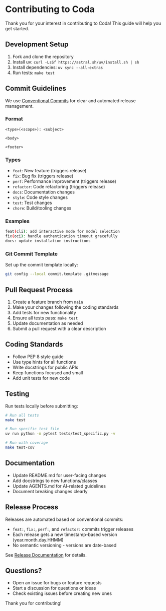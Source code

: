 # Contributing to Coda

Thank you for your interest in contributing to Coda! This guide will help you get started.

## Development Setup

1. Fork and clone the repository
2. Install uv: `curl -LsSf https://astral.sh/uv/install.sh | sh`
3. Install dependencies: `uv sync --all-extras`
4. Run tests: `make test`

## Commit Guidelines

We use [Conventional Commits](https://www.conventionalcommits.org/) for clear and automated release management.

### Format
```
<type>(<scope>): <subject>

<body>

<footer>
```

### Types
- `feat`: New feature (triggers release)
- `fix`: Bug fix (triggers release)
- `perf`: Performance improvement (triggers release)
- `refactor`: Code refactoring (triggers release)
- `docs`: Documentation changes
- `style`: Code style changes
- `test`: Test changes
- `chore`: Build/tooling changes

### Examples
```bash
feat(cli): add interactive mode for model selection
fix(oci): handle authentication timeout gracefully
docs: update installation instructions
```

### Git Commit Template
Set up the commit template locally:
```bash
git config --local commit.template .gitmessage
```

## Pull Request Process

1. Create a feature branch from `main`
2. Make your changes following the coding standards
3. Add tests for new functionality
4. Ensure all tests pass: `make test`
5. Update documentation as needed
6. Submit a pull request with a clear description

## Coding Standards

- Follow PEP 8 style guide
- Use type hints for all functions
- Write docstrings for public APIs
- Keep functions focused and small
- Add unit tests for new code

## Testing

Run tests locally before submitting:
```bash
# Run all tests
make test

# Run specific test file
uv run python -m pytest tests/test_specific.py -v

# Run with coverage
make test-cov
```

## Documentation

- Update README.md for user-facing changes
- Add docstrings to new functions/classes
- Update AGENTS.md for AI-related guidelines
- Document breaking changes clearly

## Release Process

Releases are automated based on conventional commits:
- `feat:`, `fix:`, `perf:`, and `refactor:` commits trigger releases
- Each release gets a new timestamp-based version (year.month.day.HHMM)
- No semantic versioning - versions are date-based

See [Release Documentation](docs/RELEASE.md) for details.

## Questions?

- Open an issue for bugs or feature requests
- Start a discussion for questions or ideas
- Check existing issues before creating new ones

Thank you for contributing!